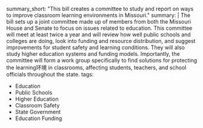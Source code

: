 summary_short: "This bill creates a committee to study and report on ways to improve classroom learning environments in Missouri."
summary: |
  The bill sets up a joint committee made up of members from both the Missouri House and Senate to focus on issues related to education. This committee will meet at least twice a year and will review how well public schools and colleges are doing, look into funding and resource distribution, and suggest improvements for student safety and learning conditions. They will also study higher education systems and funding models. Importantly, the committee will form a work group specifically to find solutions for protecting the learning环境 in classrooms, affecting students, teachers, and school officials throughout the state.
tags:
  - Education
  - Public Schools
  - Higher Education
  - Classroom Safety
  - State Government
  - Education Funding
